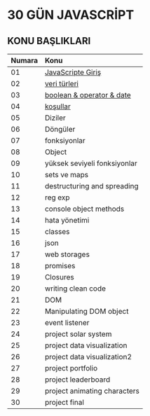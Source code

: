 # 30 GÜN JAVASCRİPT   

## KONU BAŞLIKLARI

| Numara     | Konu                        |
|:-----------|:--------                    |
|01          |[JavaScripte Giriş](https://github.com/dogruvolkan/30GunJavaScript/tree/master/01_Js_Giris)          |
|02          |[veri türleri](https://github.com/dogruvolkan/30GunJavaScript/tree/master/02_veri_Turleri)           |
|03          |[boolean & operator & date](https://github.com/dogruvolkan/30GunJavaScript/tree/master/03_boolean_operator_date)                  |
|04          |[koşullar](https://github.com/dogruvolkan/30GunJavaScript/tree/master/04-kosul)                     |
|05          |Diziler                      |
|06          |Döngüler                     |
|07          |fonksiyonlar                 |
|08          |Object                       |
|09          |yüksek seviyeli fonksiyonlar |
|10          |sets ve maps                 |
|11          |destructuring and spreading  |
|12          |reg exp                      |
|13          |console object methods       |
|14          |hata yönetimi                |
|15          |classes                      |
|16          |json                         |
|17          |web storages                 |
|18          |promises                     |
|19          |Closures                     |
|20          |writing clean code           |
|21          |DOM                          |
|22          |Manipulating DOM object      |
|23          |event listener               |
|24          |project solar system         |
|25          |project data visualization   |
|26          |project data visualization2  |
|27          |project portfolio            |
|28          |project leaderboard          |
|29          |project animating characters |
|30          |project final                |
